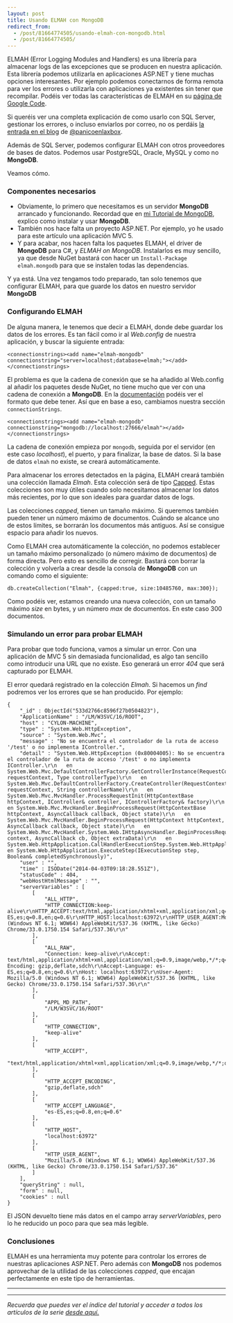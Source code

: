 ```yaml
---
layout: post
title: Usando ELMAH con MongoDB
redirect_from:
  - /post/81664774505/usando-elmah-con-mongodb.html
  - /post/81664774505/
---
```


<p>ELMAH (Error Logging Modules and Handlers) es una librería para almacenar logs de las excepciones que se producen en nuestra aplicación. Esta librería podemos utilizarla en aplicaciones ASP.NET y tiene muchas opciones interesantes. Por ejemplo podemos  conectarnos de forma remota para ver los errores o utilizarla con aplicaciones ya existentes sin tener que recompilar. Podéis ver todas las características de ELMAH en su <a href="http://code.google.com/p/elmah/">página de Google Code</a>.</p>

<p>Si queréis ver una completa explicación de como usarlo con SQL Server, gestionar los errores, o incluso enviarlos por correo,  no os perdáis <a href="http://panicoenlaxbox.blogspot.com.es/2013/08/elmah-en-aspnet-mvc-paso-paso.html">la entrada en el blog</a> de <a href="https://twitter.com/panicoenlaxbox">@panicoenlaxbox</a>.</p>

<p>Además de SQL Server, podemos configurar ELMAH con otros proveedores de bases de datos. Podemos usar PostgreSQL, Oracle, MySQL y como no <strong>MongoDB</strong>.</p>

<p>Veamos cómo.</p>

<h3>Componentes necesarios</h3>

<ul><li>Obviamente, lo primero que necesitamos es un servidor <strong>MongoDB</strong> arrancado y funcionando. Recordad que en <a href="http://www.charlascylon.com/mongodb">mi Tutorial de MongoDB</a>, explico como  instalar y usar <strong>MongoDB</strong>.</li>
<li>También nos hace falta un proyecto ASP.NET. Por ejemplo, yo he usado para este artículo una aplicación MVC 5.</li>
<li>Y para acabar, nos hacen falta los paquetes ELMAH, el driver de <strong>MongoDB</strong> para C#, y <em>ELMAH on MongoDB</em>. Instalarlos es muy sencillo, ya que desde NuGet bastará con hacer un <code>Install-Package elmah.mongodb</code> para que se instalen todas las dependencias.</li>
</ul><p>Y ya está. Una vez tengamos todo preparado, tan solo tenemos que configurar ELMAH, para que guarde los datos en nuestro  servidor <strong>MongoDB</strong></p>

<h3>Configurando ELMAH</h3>

<p>De alguna manera, le tenemos que decir a ELMAH, donde debe guardar los datos de los errores. Es tan fácil como ir al <em>Web.config</em> de nuestra aplicación, y buscar la siguiente entrada:</p>

<pre><code>&lt;connectionstrings&gt;&lt;add name="elmah-mongodb" connectionstring="server=localhost;database=elmah;"&gt;&lt;/add&gt;&lt;/connectionstrings&gt;
</code></pre>

<p>El problema es que la cadena de conexión que se ha añadido al Web.config al añadir los paquetes desde NuGet, no tiene mucho que ver con una cadena de conexión a <strong>MongoDB</strong>. En la <a href="http://docs.mongodb.org/manual/reference/connection-string/#uri.ssl">documentación</a> podéis ver el formato que debe tener. Así que en base a eso, cambiamos nuestra sección <code>connectionStrings</code>.</p>

<pre><code>&lt;connectionstrings&gt;&lt;add name="elmah-mongodb" connectionstring="mongodb://localhost:27666/elmah"&gt;&lt;/add&gt;&lt;/connectionstrings&gt;
</code></pre>

<p>La cadena de conexión empieza por <code>mongodb</code>, seguida por el servidor (en este caso <em>localhost</em>), el puerto, y para finalizar, la base de datos. Si la base de datos <code>elmah</code> no existe, se creará automáticamente.</p>

<p>Para almacenar los errores detectados en la página, ELMAH creará también una colección llamada <em>Elmah</em>. Esta colección será de tipo <a href="http://docs.mongodb.org/manual/core/capped-collections/">Capped</a>. Estas colecciones son muy útiles cuando solo necesitamos almacenar los datos más recientes, por lo que son ideales para guardar datos de logs.</p>

<p>Las colecciones <em>capped</em>, tienen un tamaño máximo. Si queremos también pueden tener un número máximo de documentos. Cuándo se alcance uno de estos límites, se borrarán los documentos más antiguos. Así se consigue espacio para añadir los nuevos.</p>

<p>Como ELMAH crea automáticamente la colección, no podemos establecer un tamaño máximo personalizado (o número máximo de documentos) de forma directa. Pero esto es sencillo de corregir. Bastará con borrar la colección y volverla a crear desde la consola de <strong>MongoDB</strong> con un comando como el siguiente:</p>

<pre><code>db.createCollection("Elmah", {capped:true, size:10485760, max:300});
</code></pre>

<p>Como podéis ver, estamos creando una nueva colección, con un tamaño máximo <em>size</em> en bytes, y un número <em>max</em> de documentos. En este caso 300 documentos.</p>

<h3>Simulando un error para probar ELMAH</h3>

<p>Para probar que todo funciona, vamos a simular un error. Con una aplicación de MVC 5 sin demasiada funcionalidad, es algo tan sencillo como introducir una URL que no existe. Eso generará un  error <em>404</em> que será capturado por ELMAH.</p>

<p>El error quedará registrado en la colección <em>Elmah</em>. Si hacemos un <em>find</em> podremos ver los errores que se han producido. Por ejemplo:</p>

<pre><code>{
    "_id" : ObjectId("533d2766c8596f27b0504823"),
    "ApplicationName" : "/LM/W3SVC/16/ROOT",
    "host" : "CYLON-MACHINE",
    "type" : "System.Web.HttpException",
    "source" : "System.Web.Mvc",
    "message" : "No se encuentra el controlador de la ruta de acceso '/test' o no implementa IController.",
    "detail" : "System.Web.HttpException (0x80004005): No se encuentra el controlador de la ruta de acceso '/test' o no implementa IController.\r\n   en System.Web.Mvc.DefaultControllerFactory.GetControllerInstance(RequestContext requestContext, Type controllerType)\r\n   en System.Web.Mvc.DefaultControllerFactory.CreateController(RequestContext requestContext, String controllerName)\r\n   en System.Web.Mvc.MvcHandler.ProcessRequestInit(HttpContextBase httpContext, IController&amp; controller, IControllerFactory&amp; factory)\r\n   en System.Web.Mvc.MvcHandler.BeginProcessRequest(HttpContextBase httpContext, AsyncCallback callback, Object state)\r\n   en System.Web.Mvc.MvcHandler.BeginProcessRequest(HttpContext httpContext, AsyncCallback callback, Object state)\r\n   en System.Web.Mvc.MvcHandler.System.Web.IHttpAsyncHandler.BeginProcessRequest(HttpContext context, AsyncCallback cb, Object extraData)\r\n   en System.Web.HttpApplication.CallHandlerExecutionStep.System.Web.HttpApplication.IExecutionStep.Execute()\r\n   en System.Web.HttpApplication.ExecuteStep(IExecutionStep step, Boolean&amp; completedSynchronously)",
    "user" : "",
    "time" : ISODate("2014-04-03T09:18:28.551Z"),
    "statusCode" : 404,
    "webHostHtmlMessage" : "",
    "serverVariables" : [ 
        [ 
            "ALL_HTTP", 
            "HTTP_CONNECTION:keep-alive\r\nHTTP_ACCEPT:text/html,application/xhtml+xml,application/xml;q=0.9,image/webp,*/*;q=0.8\r\nHTTP_ACCEPT_ENCODING:gzip,deflate,sdch\r\nHTTP_ACCEPT_LANGUAGE:es-ES,es;q=0.8,en;q=0.6\r\nHTTP_HOST:localhost:63972\r\nHTTP_USER_AGENT:Mozilla/5.0 (Windows NT 6.1; WOW64) AppleWebKit/537.36 (KHTML, like Gecko) Chrome/33.0.1750.154 Safari/537.36\r\n"
        ], 
        [ 
            "ALL_RAW", 
            "Connection: keep-alive\r\nAccept: text/html,application/xhtml+xml,application/xml;q=0.9,image/webp,*/*;q=0.8\r\nAccept-Encoding: gzip,deflate,sdch\r\nAccept-Language: es-ES,es;q=0.8,en;q=0.6\r\nHost: localhost:63972\r\nUser-Agent: Mozilla/5.0 (Windows NT 6.1; WOW64) AppleWebKit/537.36 (KHTML, like Gecko) Chrome/33.0.1750.154 Safari/537.36\r\n"
        ], 
        [ 
            "APPL_MD_PATH", 
            "/LM/W3SVC/16/ROOT"
        ],
        [ 
            "HTTP_CONNECTION", 
            "keep-alive"
        ], 
        [ 
            "HTTP_ACCEPT", 
            "text/html,application/xhtml+xml,application/xml;q=0.9,image/webp,*/*;q=0.8"
        ], 
        [ 
            "HTTP_ACCEPT_ENCODING", 
            "gzip,deflate,sdch"
        ], 
        [ 
            "HTTP_ACCEPT_LANGUAGE", 
            "es-ES,es;q=0.8,en;q=0.6"
        ], 
        [ 
            "HTTP_HOST", 
            "localhost:63972"
        ], 
        [ 
            "HTTP_USER_AGENT", 
            "Mozilla/5.0 (Windows NT 6.1; WOW64) AppleWebKit/537.36 (KHTML, like Gecko) Chrome/33.0.1750.154 Safari/537.36"
        ]
    ],
    "queryString" : null,
    "form" : null,
    "cookies" : null
}
</code></pre>

<p>El JSON devuelto tiene más datos en el campo array <em>serverVariables</em>, pero lo he reducido un poco para que sea más legible.</p>

<h3>Conclusiones</h3>

<p>ELMAH es una herramienta muy potente para controlar los errores de nuestras aplicaciones ASP.NET. Pero además con <strong>MongoDB</strong> nos podemos aprovechar de la utilidad de las colecciones <em>capped</em>, que encajan perfectamente en este tipo de herramientas.</p>

* * * * *

* * * * *

*Recuerda que puedes ver el índice del tutorial y acceder a todos los
artículos de la serie [desde aquí.](http://charlascylon.com/tutorialmongo)*